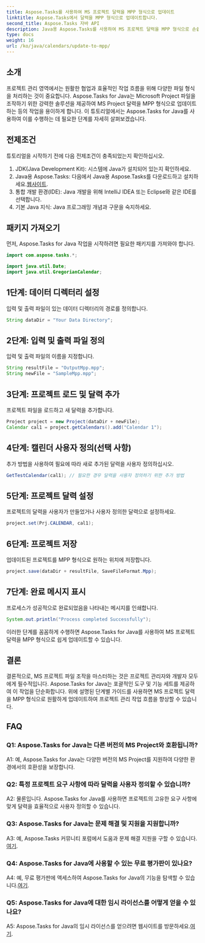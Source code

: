 ```yaml
---
title: Aspose.Tasks를 사용하여 MS 프로젝트 달력을 MPP 형식으로 업데이트
linktitle: Aspose.Tasks에서 달력을 MPP 형식으로 업데이트합니다.
second_title: Aspose.Tasks 자바 API
description: Java용 Aspose.Tasks를 사용하여 MS 프로젝트 달력을 MPP 형식으로 손쉽게 업데이트하는 방법을 알아보세요.
type: docs
weight: 16
url: /ko/java/calendars/update-to-mpp/
---
```

## 소개

프로젝트 관리 영역에서는 원활한 협업과 효율적인 작업 흐름을 위해 다양한 파일 형식을 처리하는 것이 중요합니다. Aspose.Tasks for Java는 Microsoft Project 파일을 조작하기 위한 강력한 솔루션을 제공하여 MS Project 달력을 MPP 형식으로 업데이트하는 등의 작업을 용이하게 합니다. 이 튜토리얼에서는 Aspose.Tasks for Java를 사용하여 이를 수행하는 데 필요한 단계를 자세히 살펴보겠습니다.

## 전제조건

튜토리얼을 시작하기 전에 다음 전제조건이 충족되었는지 확인하십시오.

1. JDK(Java Development Kit): 시스템에 Java가 설치되어 있는지 확인하세요.
2.  Java용 Aspose.Tasks: 다음에서 Java용 Aspose.Tasks를 다운로드하고 설치하세요.[웹사이트](https://releases.aspose.com/tasks/java/).
3. 통합 개발 환경(IDE): Java 개발을 위해 IntelliJ IDEA 또는 Eclipse와 같은 IDE를 선택합니다.
4. 기본 Java 지식: Java 프로그래밍 개념과 구문을 숙지하세요.

## 패키지 가져오기

먼저, Aspose.Tasks for Java 작업을 시작하려면 필요한 패키지를 가져와야 합니다.

```java
import com.aspose.tasks.*;

import java.util.Date;
import java.util.GregorianCalendar;
```

## 1단계: 데이터 디렉터리 설정

입력 및 출력 파일이 있는 데이터 디렉터리의 경로를 정의합니다.

```java
String dataDir = "Your Data Directory";
```

## 2단계: 입력 및 출력 파일 정의

입력 및 출력 파일의 이름을 지정합니다.

```java
String resultFile = "OutputMpp.mpp";
String newFile = "SampleMpp.mpp";
```

## 3단계: 프로젝트 로드 및 달력 추가

프로젝트 파일을 로드하고 새 달력을 추가합니다.

```java
Project project = new Project(dataDir + newFile);
Calendar cal1 = project.getCalendars().add("Calendar 1");
```

## 4단계: 캘린더 사용자 정의(선택 사항)

추가 방법을 사용하여 필요에 따라 새로 추가된 달력을 사용자 정의하십시오.

```java
GetTestCalendar(cal1); // 필요한 경우 달력을 사용자 정의하기 위한 추가 방법
```

## 5단계: 프로젝트 달력 설정

프로젝트의 달력을 사용자가 만들었거나 사용자 정의한 달력으로 설정하세요.

```java
project.set(Prj.CALENDAR, cal1);
```

## 6단계: 프로젝트 저장

업데이트된 프로젝트를 MPP 형식으로 원하는 위치에 저장합니다.

```java
project.save(dataDir + resultFile, SaveFileFormat.Mpp);
```

## 7단계: 완료 메시지 표시

프로세스가 성공적으로 완료되었음을 나타내는 메시지를 인쇄합니다.

```java
System.out.println("Process completed Successfully");
```

이러한 단계를 꼼꼼하게 수행하면 Aspose.Tasks for Java를 사용하여 MS 프로젝트 달력을 MPP 형식으로 쉽게 업데이트할 수 있습니다.

## 결론

결론적으로, MS 프로젝트 파일 조작을 마스터하는 것은 프로젝트 관리자와 개발자 모두에게 필수적입니다. Aspose.Tasks for Java는 포괄적인 도구 및 기능 세트를 제공하여 이 작업을 단순화합니다. 위에 설명된 단계별 가이드를 사용하면 MS 프로젝트 달력을 MPP 형식으로 원활하게 업데이트하여 프로젝트 관리 작업 흐름을 향상할 수 있습니다.

## FAQ

### Q1: Aspose.Tasks for Java는 다른 버전의 MS Project와 호환됩니까?

A1: 예, Aspose.Tasks for Java는 다양한 버전의 MS Project를 지원하여 다양한 환경에서의 호환성을 보장합니다.

### Q2: 특정 프로젝트 요구 사항에 따라 달력을 사용자 정의할 수 있습니까?

A2: 물론입니다. Aspose.Tasks for Java를 사용하면 프로젝트의 고유한 요구 사항에 맞게 달력을 효율적으로 사용자 정의할 수 있습니다.

### Q3: Aspose.Tasks for Java는 문제 해결 및 지원을 지원합니까?

 A3: 예, Aspose.Tasks 커뮤니티 포럼에서 도움과 문제 해결 지원을 구할 수 있습니다.[여기](https://forum.aspose.com/c/tasks/15).

### Q4: Aspose.Tasks for Java에 사용할 수 있는 무료 평가판이 있나요?

 A4: 예, 무료 평가판에 액세스하여 Aspose.Tasks for Java의 기능을 탐색할 수 있습니다.[여기](https://releases.aspose.com/).

### Q5: Aspose.Tasks for Java에 대한 임시 라이선스를 어떻게 얻을 수 있나요?

 A5: Aspose.Tasks for Java의 임시 라이선스를 얻으려면 웹사이트를 방문하세요.[여기](https://purchase.aspose.com/temporary-license/).
